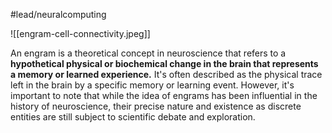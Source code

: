 #lead/neuralcomputing 

![[engram-cell-connectivity.jpeg]]

An engram is a theoretical concept in neuroscience that refers to a **hypothetical physical or biochemical change in the brain that represents a memory or learned experience.** It's often described as the physical trace left in the brain by a specific memory or learning event. However, it's important to note that while the idea of engrams has been influential in the history of neuroscience, their precise nature and existence as discrete entities are still subject to scientific debate and exploration.